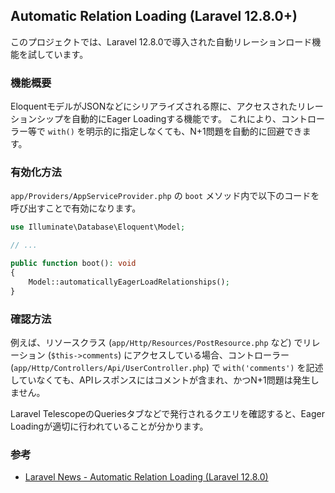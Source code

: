 ## Automatic Relation Loading (Laravel 12.8.0+)

このプロジェクトでは、Laravel 12.8.0で導入された自動リレーションロード機能を試しています。

### 機能概要

EloquentモデルがJSONなどにシリアライズされる際に、アクセスされたリレーションシップを自動的にEager Loadingする機能です。
これにより、コントローラー等で `with()` を明示的に指定しなくても、N+1問題を自動的に回避できます。

### 有効化方法

`app/Providers/AppServiceProvider.php` の `boot` メソッド内で以下のコードを呼び出すことで有効になります。

```php
use Illuminate\Database\Eloquent\Model;

// ...

public function boot(): void
{
    Model::automaticallyEagerLoadRelationships();
}
```

### 確認方法

例えば、リソースクラス (`app/Http/Resources/PostResource.php` など) でリレーション (`$this->comments`) にアクセスしている場合、コントローラー (`app/Http/Controllers/Api/UserController.php`) で `with('comments')` を記述していなくても、APIレスポンスにはコメントが含まれ、かつN+1問題は発生しません。

Laravel TelescopeのQueriesタブなどで発行されるクエリを確認すると、Eager Loadingが適切に行われていることが分かります。

### 参考

*   [Laravel News - Automatic Relation Loading (Laravel 12.8.0)](https://laravel-news.com/laravel-12-8-0#content-automatic-relation-loading)
